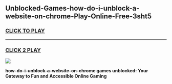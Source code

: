 
## Unblocked-Games-how-do-i-unblock-a-website-on-chrome-Play-Online-Free-3sht5
<h3>
<a href="https://premium76.site?title=how-do-i-unblock-a-website-on-chrome&ref=26A">CLICK TO PLAY</a></h3>
<hr>

<h3>
<a href="https://premium76.site?title=how-do-i-unblock-a-website-on-chrome&ref=26A">CLICK 2 PLAY</a>
  
</h3>

<a href="https://premium76.site?title=how-do-i-unblock-a-website-on-chrome&ref=26A"><img src="https://clearcache.store/games.png"></a>


**how-do-i-unblock-a-website-on-chrome games unblocked: Your Gateway to Fun and Accessible Online Gaming**

